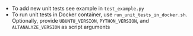 - To add new unit tests see example in `test_example.py`
- To run unit tests in Docker container, use `run_unit_tests_in_docker.sh`. Optionally, provide `UBUNTU_VERSION`, `PYTHON_VERSION`, and `ALTANALYZE_VERSION` as script arguments